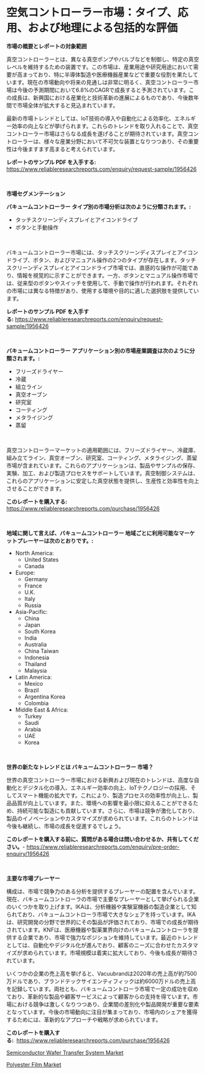<p><h1>空気コントローラー市場：タイプ、応用、および地理による包括的な評価</h1></p><p><strong>市場の概要とレポートの対象範囲</strong></p>
<p><p>真空コントローラーとは、異なる真空ポンプやバルブなどを制御し、特定の真空レベルを維持するための装置です。この市場は、産業用途や研究用途において需要が高まっており、特に半導体製造や医療機器産業などで重要な役割を果たしています。現在の市場動向や将来の見通しは非常に明るく、真空コントローラー市場は今後の予測期間において6.8%のCAGRで成長すると予測されています。この成長は、新興国における産業化と技術革新の進展によるものであり、今後数年間で市場全体が拡大すると見込まれています。</p><p>最新の市場トレンドとしては、IoT技術の導入や自動化による効率化、エネルギー効率の向上などが挙げられます。これらのトレンドを取り入れることで、真空コントローラー市場はさらなる成長を遂げることが期待されています。真空コントローラーは、様々な産業分野において不可欠な装置となりつつあり、その重要性は今後ますます高まると考えられています。</p></p>
<p><strong>レポートのサンプル PDF を入手する:</strong> <a href="https://www.reliableresearchreports.com/enquiry/request-sample/1956426">https://www.reliableresearchreports.com/enquiry/request-sample/1956426</a></p>
<p>&nbsp;</p>
<p><strong>市場セグメンテーション</strong></p>
<p><strong>バキュームコントローラー タイプ別の市場分析は次のように分類されます。:</strong></p>
<p><ul><li>タッチスクリーンディスプレイとアイコンドライブ</li><li>ボタンと手動操作</li></ul></p>
<p>&nbsp;</p>
<p><p>バキュームコントローラー市場には、タッチスクリーンディスプレイとアイコンドライブ、ボタン、およびマニュアル操作の2つのタイプが存在します。タッチスクリーンディスプレイとアイコンドライブ市場では、直感的な操作が可能であり、情報を視覚的に示すことができます。一方、ボタンとマニュアル操作市場では、従来型のボタンやスイッチを使用して、手動で操作が行われます。それぞれの市場には異なる特徴があり、使用する環境や目的に適した選択肢を提供しています。</p></p>
<p><strong>レポートのサンプル PDF を入手する:</strong>&nbsp;<a href="https://www.reliableresearchreports.com/enquiry/request-sample/1956426">https://www.reliableresearchreports.com/enquiry/request-sample/1956426</a></p>
<p>&nbsp;</p>
<p><strong> バキュームコントローラー アプリケーション別の市場産業調査は次のように分類されます。:</strong></p>
<p><ul><li>フリーズドライヤー</li><li>冷蔵</li><li>組立ライン</li><li>真空オーブン</li><li>研究室</li><li>コーティング</li><li>メタライジング</li><li>蒸留</li></ul></p>
<p>&nbsp;</p>
<p><p>真空コントローラーマーケットの適用範囲には、フリーズドライヤー、冷蔵庫、組み立てライン、真空オーブン、研究室、コーティング、メタライジング、蒸留市場が含まれています。これらのアプリケーションは、製品やサンプルの保存、実験、加工、および製造プロセスをサポートしています。真空制御システムは、これらのアプリケーションに安定した真空状態を提供し、生産性と効率性を向上させることができます。</p></p>
<p><strong>このレポートを購入する:</strong>&nbsp; <a href="https://www.reliableresearchreports.com/purchase/1956426">https://www.reliableresearchreports.com/purchase/1956426</a></p>
<p>&nbsp;</p>
<p><strong>地域に関して言えば、バキュームコントローラー 地域ごとに利用可能なマーケットプレーヤーは次のとおりです。:</strong></p>
<p><ul>
    <li>
        North America:
        <ul>
            <li>United States</li>
            <li>Canada</li>
        </ul>
    </li>
    <li>
        Europe:
        <ul>
            <li>Germany</li>
            <li>France</li>
            <li>U.K.</li>
            <li>Italy</li>
            <li>Russia</li>
        </ul>
    </li>
    <li>
        Asia-Pacific:
        <ul>
            <li>China</li>
            <li>Japan</li>
            <li>South Korea</li>
            <li>India</li>
            <li>Australia</li>
            <li>China Taiwan</li>
            <li>Indonesia</li>
            <li>Thailand</li>
            <li>Malaysia</li>
        </ul>
    </li>
    <li>
        Latin America:
        <ul>
            <li>Mexico</li>
            <li>Brazil</li>
            <li>Argentina Korea</li>
            <li>Colombia</li>
        </ul>
    </li>
    <li>
        Middle East & Africa:
        <ul>
            <li>Turkey</li>
            <li>Saudi</li>
            <li>Arabia</li>
            <li>UAE</li>
            <li>Korea</li>
        </ul>
    </li>
    </ul></p>
<p>&nbsp;</p>
<p><strong>世界の新たなトレンドとは バキュームコントローラー 市場？</strong></p>
<p><p>世界の真空コントローラー市場における新興および現在のトレンドは、高度な自動化とデジタル化の導入、エネルギー効率の向上、IoTテクノロジーの採用、そしてスマート機能の拡大です。これにより、製造プロセスの効率性が向上し、製品品質が向上しています。また、環境への影響を最小限に抑えることができるため、持続可能な製造にも貢献しています。さらに、市場は競争が激化しており、製品のイノベーションやカスタマイズが求められています。これらのトレンドは今後も継続し、市場の成長を促進するでしょう。</p></p>
<p><strong>このレポートを購入する前に、質問がある場合は問い合わせるか、共有してください。</strong>- <a href="https://www.reliableresearchreports.com/enquiry/pre-order-enquiry/1956426">https://www.reliableresearchreports.com/enquiry/pre-order-enquiry/1956426</a></p>
<p>&nbsp;</p>
<p><strong>主要な市場プレーヤー</strong></p>
<p><p>構成は、市場で競争力のある分析を提供するプレーヤーの配置を含んでいます。現在、バキュームコントローラの市場で主要なプレーヤーとして挙げられる企業のいくつかを取り上げます。IKAは、分析機器や実験室機器の製造企業として知られており、バキュームコントローラ市場で大きなシェアを持っています。IKAは、研究開発の分野で世界的にその製品が評価されており、市場での成長が期待されています。KNFは、医療機器や製薬業界向けのバキュームコントローラを提供する企業であり、市場で強力なポジションを維持しています。最近のトレンドとしては、自動化やデジタル化が進んでおり、顧客のニーズに合わせたカスタマイズが求められています。市場規模は着実に拡大しており、今後も成長が期待されています。</p><p>いくつかの企業の売上高を挙げると、Vacuubrandは2020年の売上高が約7500万ドルであり、ブランドテックサイエンティフィックは約6000万ドルの売上高を記録しています。両社とも、バキュームコントローラ市場で一定の成功を収めており、革新的な製品や顧客サービスによって顧客からの支持を得ています。市場における競争は激しくなりつつあり、企業間の差別化や製品開発が重要な要素となっています。今後の市場動向に注目が集まっており、市場内のシェアを獲得するためには、革新的なアプローチや戦略が求められています。</p></p>
<p><strong>このレポートを購入する:</strong>&nbsp;&nbsp;<a href="https://www.reliableresearchreports.com/purchase/1956426">https://www.reliableresearchreports.com/purchase/1956426</a></p>
<p><p><a href="https://medium.com/@abigailakonb35/semiconductor-wafer-transfer-system-market-comprehensive-assessment-by-type-application-and-88868bd0e5c8">Semiconductor Wafer Transfer System Market</a></p><p><a href="https://eight-handstand-8fb.notion.site/Polyester-Film-Market-Size-Global-Industry-Overview-Market-Segmentation-and-Forecast-2024-to-2031-4c34da6fd1464efb915df8fd33fee15c">Polyester Film Market</a></p></p>